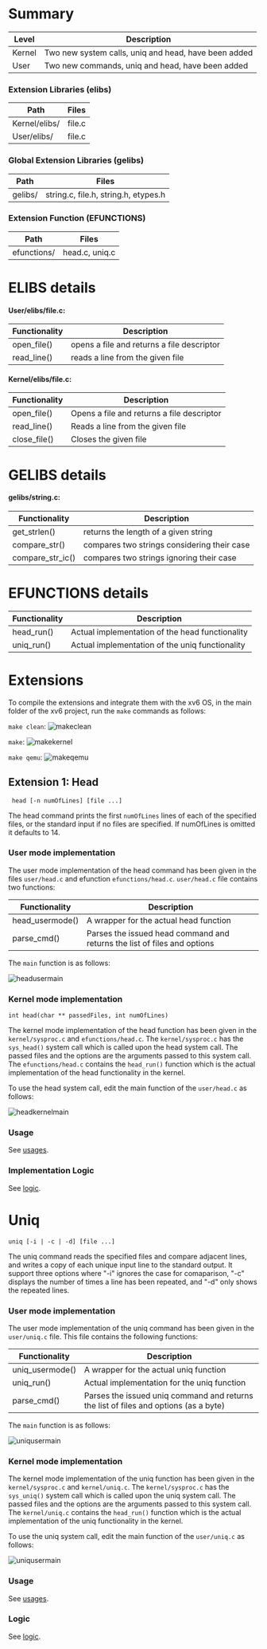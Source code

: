 # Summary
Level | Description |
| --- | --- |
| Kernel | Two new system calls, uniq and head, have been added  |
| User | Two new commands, uniq and head, have been added |

### Extension Libraries (elibs)
Path | Files |
| --- | --- |
| Kernel/elibs/ | file.c  |
| User/elibs/ |  file.c |

### Global Extension Libraries (gelibs)
Path | Files |
| --- | --- |
| gelibs/ | string.c, file.h, string.h, etypes.h |

### Extension Function (EFUNCTIONS)
Path | Files |
| --- | --- |
| efunctions/ | head.c, uniq.c |






# ELIBS details

#### User/elibs/file.c:

Functionality | Description |
| --- | --- |
| open_file() | opens a file and returns a file descriptor  |
| read_line() | reads a line from the given file |


#### Kernel/elibs/file.c:

Functionality | Description |
| --- | --- |
| open_file() | Opens a file and returns a file descriptor  |
| read_line() | Reads a line from the given file |
| close_file() | Closes the given file |



# GELIBS details

#### gelibs/string.c:

Functionality | Description |
| --- | --- |
| get_strlen() | returns the length of a given string  |
| compare_str() | compares two strings considering their case |
| compare_str_ic() | compares two strings ignoring their case |


# EFUNCTIONS details
Functionality | Description |
| --- | --- |
| head_run() | Actual implementation of the head functionality  |
| uniq_run() | Actual implementation of the uniq functionality |




# Extensions
To compile the extensions and integrate them with the xv6 OS, in the main folder of the xv6 project, run the `make` commands as follows:


`make clean`:
![makeclean](https://github.com/gkiarashv/xv6/blob/main/images/makeclean.png)

`make`:
![makekernel](https://github.com/gkiarashv/xv6/blob/main/images/makekernel.png)


`make qemu`:
![makeqemu](https://github.com/gkiarashv/xv6/blob/main/images/makeqemu.png)



## Extension 1: Head
 ```
  head [-n numOfLines] [file ...]
 ```
The head command prints the first `numOfLines` lines of each of the specified files, or the standard input if no files are specified. If numOfLines is omitted it defaults to 14.



### User mode implementation

The user mode implementation of the head command has been given in the files `user/head.c` and efunction `efunctions/head.c`. `user/head.c` file contains two functions:

Functionality | Description |
| --- | --- |
| head_usermode() | A wrapper for the actual head function |
| parse_cmd() | Parses the issued head command and returns the list of files and options |

The `main` function is as follows:

![headusermain](https://github.com/gkiarashv/xv6/blob/main/images/headusermain.png)
 



### Kernel mode implementation

```int head(char ** passedFiles, int numOfLines)```

The kernel mode implementation of the head function has been given in the `kernel/sysproc.c` and `efunctions/head.c`. The `kernel/sysproc.c` has the `sys_head()`
system call which is called upon the head system call. The passed files and the options are the arguments passed to this system call. The `efunctions/head.c` contains the `head_run()` function which is the actual implementation of the head functionality in the kernel.

To use the head system call, edit the main function of the `user/head.c` as follows:

![headkernelmain](https://github.com/gkiarashv/xv6/blob/main/images/headkernelmain.png)
 

### Usage
See [usages](https://github.com/gkiarashv/xv6/edit/main/contributions/Sep%2012%202023/head_usage.md).

### Implementation Logic
See [logic](https://github.com/gkiarashv/xv6/edit/main/contributions/Sep%2012%202023/head_logic.md).











# Uniq
```
uniq [-i | -c | -d] [file ...]
```
The uniq command reads the specified files and compare adjacent lines, and writes a copy of each unique input line to the standard output. It support three options where "-i" ignores the case for comaparison, "-c" displays the number of times a line has been repeated, and "-d" only shows the repeated lines.



### User mode implementation
The user mode implementation of the uniq command has been given in the `user/uniq.c` file. This file contains the following functions:

Functionality | Description |
| --- | --- |
| uniq_usermode() | A wrapper for the actual uniq function   |
| uniq_run() | Actual implementation for the uniq function |
| parse_cmd() | Parses the issued uniq command and returns the list of files and options (as a byte) |


The `main` function is as follows:

![uniqusermain](https://github.com/gkiarashv/xv6/blob/main/images/uniqusermain.png)




### Kernel mode implementation

The kernel mode implementation of the uniq function has been given in the `kernel/sysproc.c` and `kernel/uniq.c`. The `kernel/sysproc.c` has the `sys_uniq()`
system call which is called upon the uniq system call. The passed files and the options are the arguments passed to this system call. The `kernel/uniq.c` contains the `head_run()` function which is the actual implementation of the uniq functionality in the kernel.

To use the uniq system call, edit the main function of the `user/uniq.c` as follows:

![uniqusermain](https://github.com/gkiarashv/xv6/blob/main/images/uniqkernelmain.png)



### Usage

See [usages](https://github.com/gkiarashv/xv6/edit/main/contributions/Sep%2012%202023/uniq_usage.md).

### Logic
See [logic](https://github.com/gkiarashv/xv6/edit/main/contributions/Sep%2012%202023/head_logic.md).


